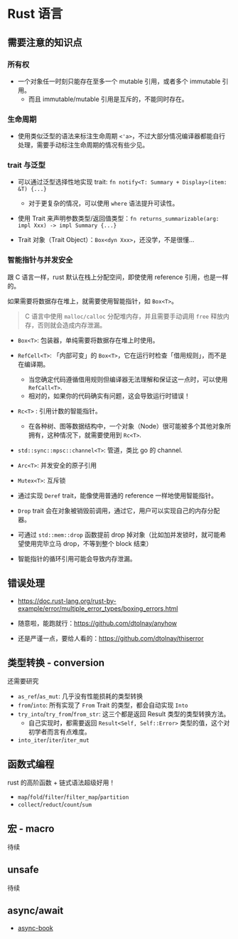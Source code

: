 # Rust 语言


## 需要注意的知识点

### 所有权

- 一个对象任一时刻只能存在至多一个 mutable 引用，或者多个 immutable 引用。
  - 而且 immutable/mutable 引用是互斥的，不能同时存在。

### 生命周期

- 使用类似泛型的语法来标注生命周期 `<'a>`，不过大部分情况编译器都能自行处理，需要手动标注生命周期的情况有些少见。

### trait 与泛型

- 可以通过泛型选择性地实现 trait: `fn notify<T: Summary + Display>(item: &T) {...}`
  - 对于更复杂的情况，可以使用 `where` 语法提升可读性。

- 使用 Trait 来声明参数类型/返回值类型：`fn returns_summarizable(arg: impl Xxx) -> impl Summary {...}`
- Trait 对象（Trait Object）：`Box<dyn Xxx>`，还没学，不是很懂...


### 智能指针与并发安全

跟 C 语言一样，rust 默认在栈上分配空间，即使使用 reference 引用，也是一样的。

如果需要将数据存在堆上，就需要使用智能指针，如 `Box<T>`。

>C 语言中使用 `malloc/calloc` 分配堆内存，并且需要手动调用 `free` 释放内存，否则就会造成内存泄漏。

- `Box<T>`: 包装器，单纯需要将数据存在堆上时使用。
- `RefCell<T>`: 「内部可变」的 `Box<T>`，它在运行时检查「借用规则」，而不是在编译期。
  - 当您确定代码遵循借用规则但编译器无法理解和保证这一点时，可以使用 `RefCall<T>`.
  - 相对的，如果你的代码确实有问题，这会导致运行时错误！

- `Rc<T>` : 引用计数的智能指针。
  - 在各种树、图等数据结构中，一个对象（Node）很可能被多个其他对象所拥有，这种情况下，就需要使用到 `Rc<T>`.

- `std::sync::mpsc::channel<T>`: 管道，类比 go 的 channel.
- `Arc<T>`: 并发安全的原子引用
- `Mutex<T>`: 互斥锁

- 通过实现 `Deref` trait，能像使用普通的 reference 一样地使用智能指针。
- `Drop` trait 会在对象被销毁前调用，通过它，用户可以实现自己的内存分配器。
- 可通过 `std::mem::drop` 函数提前 drop 掉对象（比如加并发锁时，就可能希望使用完毕立马 drop，不等到整个 block 结束）

- 智能指针的循环引用可能会导致内存泄漏。


## 错误处理

- https://doc.rust-lang.org/rust-by-example/error/multiple_error_types/boxing_errors.html

- 随意啦，能跑就行：https://github.com/dtolnay/anyhow
- 还是严谨一点，要给人看的：https://github.com/dtolnay/thiserror

## 类型转换 - conversion

还需要研究

- `as_ref`/`as_mut`: 几乎没有性能损耗的类型转换
- `from`/`into`: 所有实现了 `From` Trait 的类型，都会自动实现 `Into`
- `try_into`/`try_from`/`from_str`: 这三个都是返回 Result 类型的类型转换方法。
  - 自己实现时，都需要返回 `Result<Self, Self::Error>` 类型的值，这个对初学者而言有点难度。
- `into_iter`/`iter`/`iter_mut`


## 函数式编程

rust 的高阶函数 + 链式语法超级好用！

- `map`/`fold`/`filter`/`filter_map`/`partition`
- `collect`/`reduct`/`count`/`sum`


## 宏 - macro

待续

## unsafe


待续


## async/await

- [async-book](https://rust-lang.github.io/async-book/)
